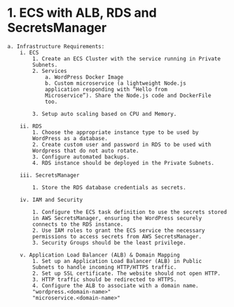 # 1. ECS with ALB, RDS and SecretsManager

    a. Infrastructure Requirements:
        i. ECS
            1. Create an ECS Cluster with the service running in Private
            Subnets.
            2. Services
                a. WordPress Docker Image
                b. Custom microservice (a lightweight Node.js
                application responding with “Hello from
                Microservice”). Share the Node.js code and DockerFile
                too.

            3. Setup auto scaling based on CPU and Memory.
        
        ii. RDS
            1. Choose the appropriate instance type to be used by
            WordPress as a database.
            2. Create custom user and password in RDS to be used with
            Wordpress that do not auto rotate.
            3. Configure automated backups.
            4. RDS instance should be deployed in the Private Subnets.

        iii. SecretsManager

            1. Store the RDS database credentials as secrets.

        iv. IAM and Security

            1. Configure the ECS task definition to use the secrets stored
            in AWS SecretsManager, ensuring the WordPress securely
            connects to the RDS instance.
            2. Use IAM roles to grant the ECS service the necessary
            permissions to access secrets from AWS SecretsManager.
            3. Security Groups should be the least privilege.

        v. Application Load Balancer (ALB) & Domain Mapping
            1. Set up an Application Load Balancer (ALB) in Public
            Subnets to handle incoming HTTP/HTTPS traffic.
            2. Set up SSL certificate. The website should not open HTTP.
            3. HTTP traffic should be redirected to HTTPS.
            4. Configure the ALB to associate with a domain name.
            "wordpress.<domain-name>"
            "microservice.<domain-name>"